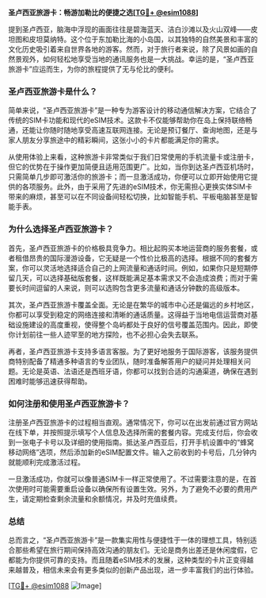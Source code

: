 **圣卢西亚旅游卡：畅游加勒比的便捷之选[[TG💪+ @esim1088](https://t.me/s/esim1088)]**

提到圣卢西亚，脑海中浮现的画面往往是碧海蓝天、洁白沙滩以及火山双峰——皮坦图和皮坦莫纳特。这个位于东加勒比海的小岛国，以其独特的自然美景和丰富的文化历史吸引着来自世界各地的游客。然而，对于旅行者来说，除了风景如画的自然景观外，如何轻松地享受当地的通讯服务也是一大挑战。幸运的是，“圣卢西亚旅游卡”应运而生，为你的旅程提供了无与伦比的便利。

### 圣卢西亚旅游卡是什么？

简单来说，“圣卢西亚旅游卡”是一种专为游客设计的移动通信解决方案，它结合了传统的SIM卡功能和现代的eSIM技术。这款卡不仅能够帮助你在岛上保持联络畅通，还能让你随时随地享受高速互联网连接。无论是预订餐厅、查询地图，还是与家人朋友分享旅途中的精彩瞬间，这张小小的卡片都能满足你的需求。

从使用体验上来看，这种旅游卡非常类似于我们日常使用的手机流量卡或注册卡，但它的优势在于操作更加简便且适用范围更广。比如，当你到达圣卢西亚机场时，只需简单几步即可激活你的旅游卡；而一旦激活成功，你便可以立即开始使用它提供的各项服务。此外，由于采用了先进的eSIM技术，你无需担心更换实体SIM卡带来的麻烦，甚至可以在不同设备间轻松切换，比如智能手机、平板电脑甚至是智能手表。

### 为什么选择圣卢西亚旅游卡？

首先，圣卢西亚旅游卡的价格极具竞争力。相比起购买本地运营商的服务套餐，或者租借昂贵的国际漫游设备，它无疑是一个性价比极高的选择。根据不同的套餐方案，你可以灵活地选择适合自己的上网流量和通话时间。例如，如果你只是短期停留几天，可以选择基础版套餐，这样既能满足基本需求又不会造成浪费；而对于需要长时间逗留的人来说，则可以选购包含更多流量和通话分钟数的高级版本。

其次，圣卢西亚旅游卡覆盖全面。无论是在繁华的城市中心还是偏远的乡村地区，你都可以享受到稳定的网络连接和清晰的通话质量。这得益于当地电信运营商对基础设施建设的高度重视，使得整个岛屿都处于良好的信号覆盖范围内。因此，即使你计划前往一些人迹罕至的地方探险，也不必担心会失去联系。

再者，圣卢西亚旅游卡支持多语言客服。为了更好地服务于国际游客，该服务提供商特别配备了精通多种语言的专业团队，随时准备解答用户的疑问并处理相关问题。无论是英语、法语还是西班牙语，你都可以找到合适的沟通渠道，确保在遇到困难时能够迅速获得帮助。

### 如何注册和使用圣卢西亚旅游卡？

注册圣卢西亚旅游卡的过程相当直观。通常情况下，你可以在出发前通过官方网站在线下单，并按照提示填写个人信息及选择所需的套餐内容。完成支付后，你会收到一张电子卡号以及详细的使用指南。抵达圣卢西亚后，打开手机设置中的“蜂窝移动网络”选项，然后添加新的eSIM配置文件。输入之前收到的卡号后，几分钟内就能顺利完成激活过程。

一旦激活成功，你就可以像普通SIM卡一样正常使用了。不过需要注意的是，在首次使用时可能需要重启设备以确保所有设置生效。另外，为了避免不必要的费用产生，请定期检查剩余流量和余额情况，并及时充值续费。

### 总结

总而言之，“圣卢西亚旅游卡”是一款集实用性与便捷性于一体的理想工具，特别适合那些希望在旅行期间保持高效沟通的朋友们。无论是商务出差还是休闲度假，它都能为你提供可靠的支持。而且随着eSIM技术的发展，这种类型的卡片正变得越来越普及，相信未来会有更多类似的创新产品出现，进一步丰富我们的出行体验。

[[TG💪+ @esim1088](https://t.me/s/esim1088) ![Image](https://i.postimg.cc/4NQfJmqS/Snipaste-2025-05-13-00-14-12.png)]